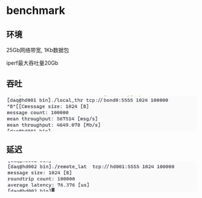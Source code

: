 # benchmark

## 环境

25Gb网络带宽, 1Kb数据包

iperf最大吞吐量20Gb

## 吞吐

![](image/2022-07-12-14-25-56.png)

## 延迟

![](image/2022-07-12-14-26-13.png)